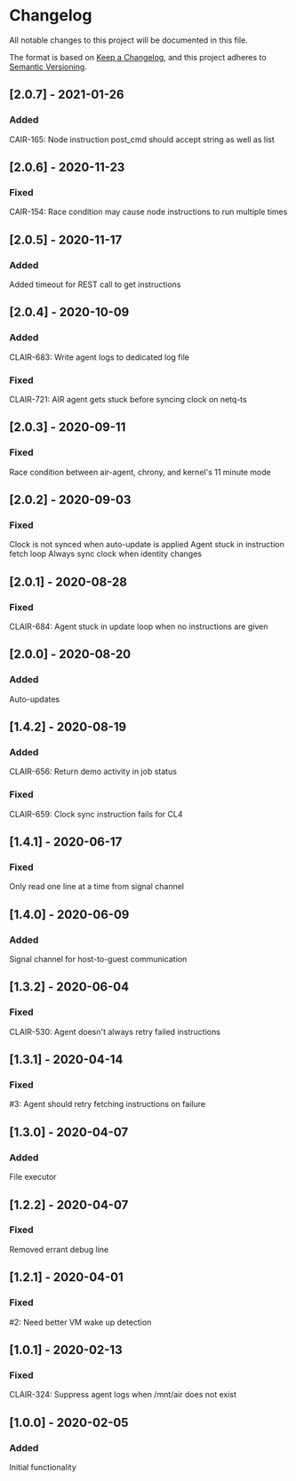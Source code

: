 # Changelog
All notable changes to this project will be documented in this file.

The format is based on [Keep a Changelog](https://keepachangelog.com/en/1.0.0/),
and this project adheres to [Semantic Versioning](https://semver.org/spec/v2.0.0.html).

## [2.0.7] - 2021-01-26
### Added
CAIR-165: Node instruction post_cmd should accept string as well as list

## [2.0.6] - 2020-11-23
### Fixed
CAIR-154: Race condition may cause node instructions to run multiple times

## [2.0.5] - 2020-11-17
### Added
Added timeout for REST call to get instructions

## [2.0.4] - 2020-10-09
### Added
CLAIR-683: Write agent logs to dedicated log file
### Fixed
CLAIR-721: AIR agent gets stuck before syncing clock on netq-ts

## [2.0.3] - 2020-09-11
### Fixed
Race condition between air-agent, chrony, and kernel's 11 minute mode

## [2.0.2] - 2020-09-03
### Fixed
Clock is not synced when auto-update is applied
Agent stuck in instruction fetch loop
Always sync clock when identity changes

## [2.0.1] - 2020-08-28
### Fixed
CLAIR-684: Agent stuck in update loop when no instructions are given

## [2.0.0] - 2020-08-20
### Added
Auto-updates

## [1.4.2] - 2020-08-19
### Added
CLAIR-656: Return demo activity in job status
### Fixed
CLAIR-659: Clock sync instruction fails for CL4

## [1.4.1] - 2020-06-17
### Fixed
Only read one line at a time from signal channel

## [1.4.0] - 2020-06-09
### Added
Signal channel for host-to-guest communication

## [1.3.2] - 2020-06-04
### Fixed
CLAIR-530: Agent doesn't always retry failed instructions

## [1.3.1] - 2020-04-14
### Fixed
#3: Agent should retry fetching instructions on failure

## [1.3.0] - 2020-04-07
### Added
File executor

## [1.2.2] - 2020-04-07
### Fixed
Removed errant debug line

## [1.2.1] - 2020-04-01
### Fixed
#2: Need better VM wake up detection

## [1.0.1] - 2020-02-13
### Fixed
CLAIR-324: Suppress agent logs when /mnt/air does not exist

## [1.0.0] - 2020-02-05
### Added
Initial functionality
